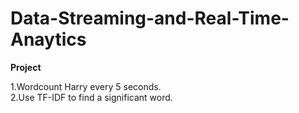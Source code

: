 # Data-Streaming-and-Real-Time-Anaytics

**Project**  

1.Wordcount Harry every 5 seconds.  
2.Use TF-IDF to find a significant word.
